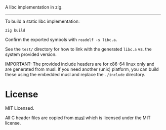 A libc implementation in zig.

---

To build a static libc implementation:

```
zig build
```

Confirm the exported symbols with `readelf -s libc.a`.

See the `test/` directory for how to link with the generated `libc.a` vs. the
system provided version.

IMPORTANT: The provided include headers are for x86-64 linux only and are
generated from musl. If you need another (unix) platform, you can build these
using the embedded musl and replace the `./include` directory.

# License

MIT Licensed.

All C header files are copied from [musl](https://www.musl-libc.org/) which is
licensed under the MIT license.
